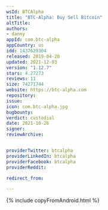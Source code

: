 ```yaml
---
wsId: BTCAlpha
title: "BTC-Alpha: Buy Sell Bitcoin"
altTitle: 
authors:
- danny
appId: com.btc-alpha
appCountry: us
idd: 1437629304
released: 2019-04-20
updated: 2021-12-03
version: "1.12.7"
stars: 4.27273
reviews: 11
size: 74271744
website: https://btc-alpha.com
repository: 
issue: 
icon: com.btc-alpha.jpg
bugbounty: 
verdict: custodial
date: 2021-10-26
signer: 
reviewArchive:


providerTwitter: btcalpha
providerLinkedIn: btcalpha
providerFacebook: btcalpha
providerReddit: 

redirect_from:

---
```


{% include copyFromAndroid.html %}


